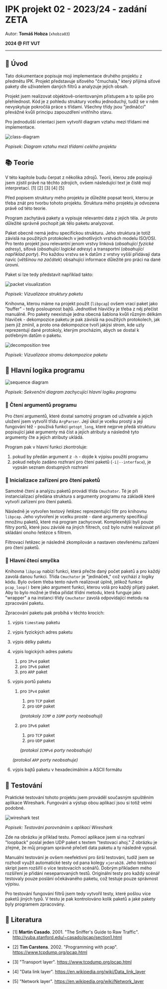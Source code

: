 # IPK projekt 02 - 2023/24 - zadání ZETA

Autor: **Tomáš Hobza** (`xhobza03`)

**2024 @ FIT VUT**

---

## 👋 Úvod

Tato dokumentace popisuje moji implementace druhého projektu z předmětu IPK. Projekt představuje síťového "čmuchala," který přijímá síťové pakety dle uživatelem daných filtrů a analyzuje jejich obsah.

Projekt jsem realizovat objektově-orientovaným přístupem a to spíše pro přehlednost. Kód je z pohledu struktury vcelku jednoduchý, tudíž se v něm nevyskytuje pokročilá práce s třídami. Všechny třídy jsou "jedináčci" převážné kvůli principu zapouzdření vnitřního stavu.

Pro jednodušší orientaci jsem vytvořil diagram vztahu mezi třídami mé implementace.

![class-diagram](docs/class-diagram.svg)

*Popisek: Diagram vztahu mezi třídami celého projektu*

## 📚 Teorie

V této kapitole budu čerpat z několika zdrojů. Teorii, kterou zde popisuji jsem zjistil právě na těchto zdrojích, ovšem následující text je čistě mojí interpretací. [1] [2] [3] [4] [5]

Před popisem struktury mého projektu je důležité popsat teorii, kterou je třeba znát pro tvorbu tohoto projektu. Struktura mého projektu je odvozena právě od této teorie.

Program zachytává pakety a vypisuje relevantní data z jejich těla. Je proto důležité správně pochopit jak tělo paketu analyzovat.

Paket obecně nemá jednu specifickou strukturu. Jeho struktura je totiž závislá na použitých protokolech v jednotlivých vrstvách modelu ISO/OSI. Pro tento projekt jsou relevantní jenom vrstvy linková (*obsahující fyzické adresy*), síťová (*obsahující logické adresy*) a transportní (*obsahující například porty*). Pro každou vrstvu se k datům z vrstvy vyšší přidávají data navíc (*většinou na začátek*) obsahující informace důležité pro práci na dané úrovni.

Paket si lze tedy představit například takto:

![packet visualization](docs/packet.svg)

*Popisek: Vizualizace struktury paketu*

Knihovna, kterou máme na projekt použít (`libpcap`) ovšem vrací paket jako "buffer" - tedy posloupnost bajtů. Jednotlivé hlavičky je třeba z něj přečíst manuálně. Pro pakety neexistuje jedna obecná šablona kvůli různým délkám hlaviček - dekompozice paketu je pak závislá na použitých protokolech, jak jsem již zmínil, a proto ona dekompozice tvoří jakýsi strom, kde uzly reprezentují dané protokoly, kterým procházím, abych se dostal k potřebným datům o paketu.

![decomposition tree](docs/tree.png)

*Popisek: Vizualizace stromu dekompozice paketu*

## 🧠 Hlavní logika programu

 ![sequence diagram](docs/sequence-diagram.svg)

*Popisek: Sekvenční diagram zachycující hlavní logiku programu*

### 📄 Čtení argumentů programu

Pro čtení argumentů, které dostal samotný program od uživatele a jejich uložení jsem vytvořil třídu `ArgParser`. Její úkol je vcelku prostý a její fungování též - používá funkci `getopt_long`, které nejprve předá strukturu popisující jaké argumenty má číst a jejich atributy a následně tyto argumenty čte a jejich atributy ukládá.

Program pak v hlavní funkci zkontroluje:

1. pokud by předán argument z `-h` - dojde k výpisu použití programu
2. pokud nebylo zadáno rozhraní pro čtení paketů (`-i|--interface`), je vypsán seznam dostupných rozhraní

### 🔌 Inicializace zařízení pro čtení paketů

Samotné čtení a analýzu paketů provádí třída `Cmuchator`. Té je při instancializaci předána struktura s argumenty programu na základě které vytvoří zařízení pro čtení paketů.

Následně je vytvořen textový řetězec reprezentující filtr pro knihovnu `libpcap`. Jeho vytvoření je vcelku prosté - dané argumenty specifikují množinu paketů, které má program zachycovat. Komplexnější byli pouze filtry portů, které jsou závislé na jiných filtrech, což bylo nutné realizovat při skládání onoho řetězce s filtrem.

Filtrovací řetězec je následně zkompilován a nastaven otevřenému zařízení pro čtení paketů.

### 🔄 Hlavní čtecí smyčka

Knihovna `libpcap` nabízí funkci, která přečte daný počet paketů a pro každý zavolá danou funkci. Třída `Cmuchator` je "jedináček," což vychází z logiky kódu. Bylo ovšem třeba tento návrh realizovat úplně, jelikož funkce `pcap_loop()` bere jako argument funkci, kterou volá pro každý přijatý paket. Aby to bylo možné je třeba přidat třídní metodu, která funguje jako "wrapper" a na instanci třídy `Cmuchator` zavolá odpovídající metodu na zpracování paketu.

Zpracování paketu pak probíhá v těchto krocích:

1. výpis `timestamp` paketu

2. výpis fyzických adres paketu

3. výpis délky paketu

4. výpis logických adres paketu

   1. pro `IPv4` paket
   2. pro `IPv6` paket
   3. pro `ARP` paket

5. výpis portů paketu

   1. pro `IPv4` paket

      1. pro `TCP` paket
      2. pro `UDP` paket

      *(protokoly `ICMP` a `IGMP` porty neobsahují)*

   2. pro `IPv6` paket

      1. pro `TCP` paket
      2. pro `UDP` paket

      *(protokol `ICMPv6` porty neobsahuje)*

   *(protokol `ARP` porty neobsahuje)*

6. výpis bajtů paketu v hexadecimálním a ASCII formátu

## 🧪 Testování

Praktické testování tohoto projektu jsem prováděl současným spuštěním aplikace Wireshark. Fungování a výstup obou aplikací jsou si totiž velmi podobné. 

![wireshark test](docs/wireshark.png)

*Popisek: Testování porovnáním s aplikací Wireshark*

Zde na obrázku je příklad testu. Pomocí aplikace jsem si na rozhraní "loopback" poslal jeden UDP paket s textem "testovaci ahoj." Z obrázku je zřejmé, že můj program správně přečetl data paketu a ty následně vypsal.

Manuální testování je ovšem neefektivní pro širší testování, tudíž jsem se rozhodl využít automatické testy od pana kolegy `xjerab28`. Jeho testovací skript jsem rozšířil o více testovacích scénářů. Dobrým příkladem mého rozšíření je přidání neseparovaných testů. Originální testy pro každý scénář testovaly pouze poslání očekávaného paketu, což testuje pouze správnost výpisu. 

Pro testování fungování filtrů jsem tedy vytvořil testy, které pošlou více paketů jiných typů. V testu je pak kontrolováno kolik paketů a jaké pakety byly programem zpracovány.

## 📖 Literatura

- [1] **Martìn Casado**. 2001. "The Sniffer's Guide to Raw Traffic". http://yuba.stanford.edu/~casado/pcap/section1.html

- [2] **Tim Carstens**. 2002. "Programming with pcap". https://www.tcpdump.org/pcap.html
- [3] "Transport layer". https://www.tcpdump.org/pcap.html
- [4] "Data link layer". https://en.wikipedia.org/wiki/Data_link_layer
- [5] "Network layer". https://en.wikipedia.org/wiki/Network_layer